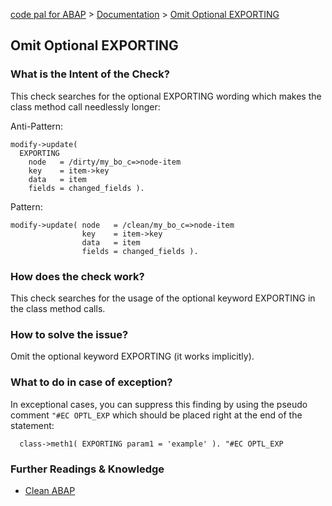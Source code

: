 [code pal for ABAP](../../README.md) > [Documentation](../check_documentation.md) > [Omit Optional EXPORTING](omit-optional-exporting.md)

## Omit Optional EXPORTING

### What is the Intent of the Check?

This check searches for the optional EXPORTING wording which makes the class method call needlessly longer:

Anti-Pattern:
```abap
modify->update(
  EXPORTING
    node   = /dirty/my_bo_c=>node-item
    key    = item->key
    data   = item
    fields = changed_fields ).
```

Pattern:
```abap
modify->update( node   = /clean/my_bo_c=>node-item
                key    = item->key
                data   = item
                fields = changed_fields ).
```


### How does the check work?

This check searches for the usage of the optional keyword EXPORTING in the class method calls.

### How to solve the issue?

Omit the optional keyword EXPORTING (it works implicitly).

### What to do in case of exception?

In exceptional cases, you can suppress this finding by using the pseudo comment `"#EC OPTL_EXP` which should be placed right at the end of the statement:

```abap
  class->meth1( EXPORTING param1 = 'example' ). "#EC OPTL_EXP
```

### Further Readings & Knowledge

* [Clean ABAP](https://github.com/SAP/styleguides/blob/main/clean-abap/CleanABAP.md/blob/main/clean-abap/CleanABAP.md#omit-the-optional-keyword-exporting)
